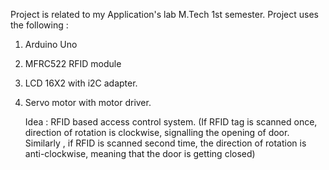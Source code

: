 Project is related to my Application's lab M.Tech 1st semester. 
Project uses the following : 
1. Arduino Uno
2. MFRC522 RFID module
3. LCD 16X2 with i2C adapter.
4. Servo motor with motor driver.

   Idea : RFID based access control system.
   (If RFID tag is scanned once, direction of rotation is clockwise, signalling the opening of door.
   Similarly , if RFID is scanned second time, the direction of rotation is anti-clockwise, meaning that the door is getting closed)
